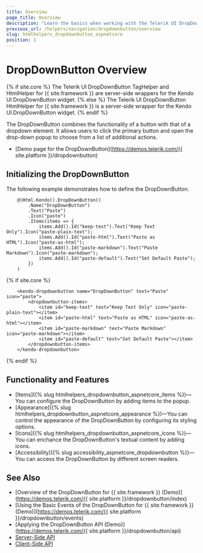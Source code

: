 ```yaml
---
title: Overview
page_title: Overview
description: "Learn the basics when working with the Telerik UI DropDownButton component for {{ site.framework }}."
previous_url: /helpers/navigation/dropdownbutton/overview
slug: htmlhelpers_dropdownbutton_aspnetcore
position: 1
---
```


# DropDownButton Overview

{% if site.core %}
The Telerik UI DropDownButton TagHelper and HtmlHelper for {{ site.framework }} are server-side wrappers for the Kendo UI DropDownButton widget.
{% else %}
The Telerik UI DropDownButton HtmlHelper for {{ site.framework }} is a server-side wrapper for the Kendo UI DropDownButton widget.
{% endif %}

The DropDownButton combines the functionality of a button with that of a dropdown element. It allows users to click the primary button and open the drop-down popup to choose from a list of additional actions.

* [Demo page for the DropDownButton](https://demos.telerik.com/{{ site.platform }}/dropdownbutton)

## Initializing the DropDownButton

The following example demonstrates how to define the DropDownButton.

```HtmlHelper
    @(Html.Kendo().DropDownButton()
        .Name("DropDownButton")
        .Text("Paste")
        .Icon("paste")
        .Items(items => {
            items.Add().Id("keep-text").Text("Keep Text Only").Icon("paste-plain-text");
            items.Add().Id("paste-html").Text("Paste as HTML").Icon("paste-as-html");
            items.Add().Id("paste-markdown").Text("Paste Markdown").Icon("paste-markdown");
            items.Add().Id("paste-default").Text("Set Default Paste");
        })
    )
```
{% if site.core %}
```TagHelper
    <kendo-dropdownbutton name="DropDownButton" text="Paste" icon="paste">
        <dropdownbutton-items>
            <item id="keep-text" text="Keep Text Only" icon="paste-plain-text"></item>
            <item id="paste-html" text="Paste as HTML" icon="paste-as-html"></item>
            <item id="paste-markdown" text="Paste Markdown" icon="paste-markdown"></item>
            <item id="paste-default" text="Set Default Paste"></item>
        </dropdownbutton-items>
    </kendo-dropdownbutton>
```
{% endif %}

## Functionality and Features

* [Items]({% slug htmlhelpers_dropdownbutton_aspnetcore_items %})&mdash;You can configure the DropDownButton by adding items to the popup.
* [Appearance]({% slug htmlhelpers_dropdownbutton_aspnetcore_appearance %})&mdash;You can control the appearance of the DropDownButton by configuring its styling options.
* [Icons]({% slug htmlhelpers_dropdownbutton_aspnetcore_icons %})&mdash;You can enchance the DropDownButton's textual content by adding icons.
* [Accessibility]({% slug accessibility_aspnetcore_dropdownbutton %})&mdash;You can access the DropDownButton by different screen readers.

## See Also

* [Overview of the DropDownButton for {{ site.framework }} (Demo)](https://demos.telerik.com/{{ site.platform }}/dropdownbutton/index)
* [Using the Basic Events of the DropDownButton for {{ site.framework }} (Demo)](https://demos.telerik.com/{{ site.platform }}/dropdownbutton/events)
* [Applying the DropDownButton API (Demo)](https://demos.telerik.com/{{ site.platform }}/dropdownbutton/api)
* [Server-Side API](/api/dropdownbutton)
* [Client-Side API](https://docs.telerik.com/kendo-ui/api/javascript/ui/dropdownbutton)

